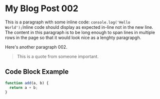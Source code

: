 # My Blog Post 002

This is a paragraph with some inline code: `console.log('Hello World');`Inline code should display as expected in-line not in the new line. The content in this paragraph is to be long enough to span lines in multiple rows in the page so that it would look nice as a lenghty paragrapgh.

Here's another paragraph 002.

> This is a quote from someone important.

## Code Block Example

```javascript
function add(a, b) {
  return a + b;
}